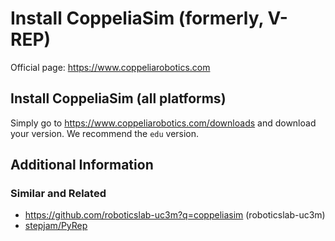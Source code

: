 # Install CoppeliaSim (formerly, V-REP)

Official page: <https://www.coppeliarobotics.com>

## Install CoppeliaSim (all platforms)

Simply go to <https://www.coppeliarobotics.com/downloads> and download your version. We recommend the `edu` version.

## Additional Information

### Similar and Related

- <https://github.com/roboticslab-uc3m?q=coppeliasim> (roboticslab-uc3m)
- [stepjam/PyRep](https://github.com/stepjam/PyRep)
